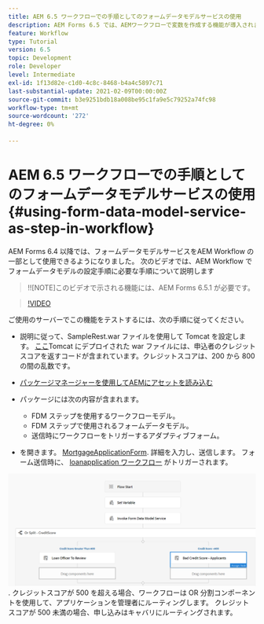 ```yaml
---
title: AEM 6.5 ワークフローでの手順としてのフォームデータモデルサービスの使用
description: AEM Forms 6.5 では、AEMワークフローで変数を作成する機能が導入されました。 この新しい機能により、AEM Workflow で「フォームデータモデルサービスを起動」を使用することが非常に簡単になりました。 次のビデオでは、AEM Workflow での「フォームデータモデルサービスを起動」の使用に関する手順について説明します。
feature: Workflow
type: Tutorial
version: 6.5
topic: Development
role: Developer
level: Intermediate
exl-id: 1f13d82e-c1d0-4c8c-8468-b4a4c5897c71
last-substantial-update: 2021-02-09T00:00:00Z
source-git-commit: b3e9251bdb18a008be95c1fa9e5c79252a74fc98
workflow-type: tm+mt
source-wordcount: '272'
ht-degree: 0%

---
```


# AEM 6.5 ワークフローでの手順としてのフォームデータモデルサービスの使用 {#using-form-data-model-service-as-step-in-workflow}

AEM Forms 6.4 以降では、フォームデータモデルサービスをAEM Workflow の一部として使用できるようになりました。 次のビデオでは、AEM Workflow でフォームデータモデルの設定手順に必要な手順について説明します

>!![NOTE]このビデオで示される機能には、AEM Forms 6.5.1 が必要です。


>[!VIDEO](https://video.tv.adobe.com/v/28145?quality=12&learn=on)

ご使用のサーバーでこの機能をテストするには、次の手順に従ってください。

* 説明に従って、SampleRest.war ファイルを使用して Tomcat を設定します。 [ここ](https://helpx.adobe.com/experience-manager/kt/forms/using/preparing-datasource-for-form-data-model-tutorial-use.html)Tomcat にデプロイされた war ファイルには、申込者のクレジットスコアを返すコードが含まれています。クレジットスコアは、200 から 800 の間の乱数です。

* [ パッケージマネージャーを使用してAEMにアセットを読み込む](assets/aem65-loanapplication.zip)
* パッケージには次の内容が含まれます。

   * FDM ステップを使用するワークフローモデル。
   * FDM ステップで使用されるフォームデータモデル。
   * 送信時にワークフローをトリガーするアダプティブフォーム。
* を開きます。 [MortgageApplicationForm](http://localhost:4502/content/dam/formsanddocuments/loanapplication/jcr:content?wcmmode=disabled). 詳細を入力し、送信します。 フォーム送信時に、 [loanapplication ワークフロー](http://http://localhost:4502/editor.html/conf/global/settings/workflow/models/LoanApplication2.html) がトリガーされます。

![ ワークフロー ](assets/invokefdm651.PNG).
クレジットスコアが 500 を超える場合、ワークフローは OR 分割コンポーネントを使用して、アプリケーションを管理者にルーティングします。 クレジットスコアが 500 未満の場合、申し込みはキャバリにルーティングされます。
